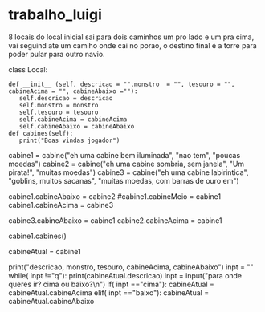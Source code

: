 # trabalho_luigi

8 locais
do local inicial sai para dois caminhos um pro lado e um pra cima, vai seguind ate um camiho onde cai no porao, o destino final é a torre para poder pular para outro navio.

class Local:

    def __init__ (self, descricao = "",monstro  = "", tesouro = "", cabineAcima = "", cabineAbaixo =""):
       self.descricao = descricao
       self.monstro = monstro
       self.tesouro = tesouro
       self.cabineAcima = cabineAcima
       self.cabineAbaixo = cabineAbaixo
    def cabines(self):
       print("Boas vindas jogador")


cabine1 = cabine("eh uma cabine bem iluminada", "nao tem", "poucas moedas")
cabine2 = cabine("eh uma cabine sombria, sem janela", "Um pirata!", "muitas moedas")
cabine3 = cabine("eh uma cabine labirintica", "goblins, muitos sacanas", "muitas moedas, com barras de ouro em")

cabine1.cabineAbaixo = cabine2
#cabine1.cabineMeio = cabine1
cabine1.cabineAcima = cabine3

cabine3.cabineAbaixo = cabine1
cabine2.cabineAcima = cabine1

cabine1.cabines()

cabineAtual = cabine1

print("descricao, monstro, tesouro, cabineAcima, cabineAbaixo")
inpt = ""
while( inpt !="q"):
   print(cabineAtual.descricao)
   inpt = input("para onde queres ir? cima ou baixo?\n")
   if( inpt =="cima"):
       cabineAtual = cabineAtual.cabineAcima
   elif( inpt =="baixo"):
       cabineAtual = cabineAtual.cabineAbaixo

